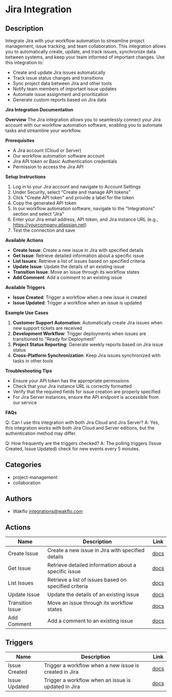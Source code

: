 # Jira Integration

## Description

Integrate Jira with your workflow automation to streamline project management, issue tracking, and team collaboration. This integration allows you to automatically create, update, and track issues, synchronize data between systems, and keep your team informed of important changes. Use this integration to:

* Create and update Jira issues automatically
* Track issue status changes and transitions
* Sync project data between Jira and other tools
* Notify team members of important issue updates
* Automate issue assignment and prioritization
* Generate custom reports based on Jira data

**Jira Integration Documentation**

**Overview**
The Jira integration allows you to seamlessly connect your Jira account with our workflow automation software, enabling you to automate tasks and streamline your workflow.

**Prerequisites**

* A Jira account (Cloud or Server)
* Our workflow automation software account
* Jira API token or Basic Authentication credentials
* Permission to access the Jira API

**Setup Instructions**

1. Log in to your Jira account and navigate to Account Settings
2. Under Security, select "Create and manage API tokens"
3. Click "Create API token" and provide a label for the token
4. Copy the generated API token
5. In our workflow automation software, navigate to the "Integrations" section and select "Jira"
6. Enter your Jira email address, API token, and Jira instance URL (e.g., https://yourcompany.atlassian.net)
7. Test the connection and save

**Available Actions**

* **Create Issue**: Create a new issue in Jira with specified details
* **Get Issue**: Retrieve detailed information about a specific issue
* **List Issues**: Retrieve a list of issues based on specified criteria
* **Update Issue**: Update the details of an existing issue
* **Transition Issue**: Move an issue through its workflow states
* **Add Comment**: Add a comment to an existing issue

**Available Triggers**

* **Issue Created**: Trigger a workflow when a new issue is created
* **Issue Updated**: Trigger a workflow when an issue is updated

**Example Use Cases**

1. **Customer Support Automation**: Automatically create Jira issues when new support tickets are received
2. **Development Workflow**: Trigger deployments when issues are transitioned to "Ready for Deployment"
3. **Project Status Reporting**: Generate weekly reports based on Jira issue status
4. **Cross-Platform Synchronization**: Keep Jira issues synchronized with tasks in other tools

**Troubleshooting Tips**

* Ensure your API token has the appropriate permissions
* Check that your Jira instance URL is correctly formatted
* Verify that the required fields for issue creation are properly specified
* For Jira Server instances, ensure the API endpoint is accessible from our service

**FAQs**

Q: Can I use this integration with both Jira Cloud and Jira Server?
A: Yes, this integration works with both Jira Cloud and Server editions, but the authentication method may differ.

Q: How frequently are the triggers checked?
A: The polling triggers (Issue Created, Issue Updated) check for new events every 5 minutes.

## Categories

- project-management
- collaboration

## Authors

- Wakflo <integrations@wakflo.com>

## Actions

| Name             | Description                                                              | Link                                  |
|------------------|--------------------------------------------------------------------------|---------------------------------------|
| Create Issue     | Create a new issue in Jira with specified details                        | [docs](actions/create_issue.md)       |
| Get Issue        | Retrieve detailed information about a specific issue                     | [docs](actions/get_issue.md)          |
| List Issues      | Retrieve a list of issues based on specified criteria                    | [docs](actions/list_issues.md)        |
| Update Issue     | Update the details of an existing issue                                  | [docs](actions/update_issue.md)       |
| Transition Issue | Move an issue through its workflow states                                | [docs](actions/transition_issue.md)   |
| Add Comment      | Add a comment to an existing issue                                       | [docs](actions/add_comment.md)        |

## Triggers

| Name           | Description                                               | Link                               |
|----------------|-----------------------------------------------------------|----------------------------------- |
| Issue Created  | Trigger a workflow when a new issue is created in Jira    | [docs](triggers/issue_created.md)  |
| Issue Updated  | Trigger a workflow when an issue is updated in Jira       | [docs](triggers/issue_updated.md)  |